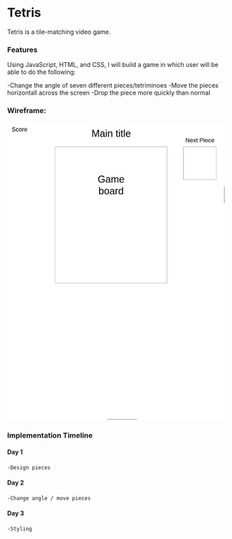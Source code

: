 # Tetris

Tetris is a tile-matching video game.

### Features

Using JavaScript, HTML, and CSS, I will build a game in which user will be able to do the following:

-Change the angle of seven different pieces/tetriminoes
-Move the pieces horizontall across the screen
-Drop the piece more quickly than normal 

### Wireframe: 

![wireframes](https://github.com/saanderson1987/Tetris/blob/master/tetris_wireframe.png)


### Implementation Timeline 

#### Day 1 

	-Design pieces

#### Day 2

	-Change angle / move pieces

#### Day 3 

	-Styling 
